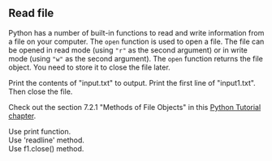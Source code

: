 ## Read file

Python has a number of built-in functions to read and write information from a file on your computer. The `open` function is used to open a file. The file can be opened in read mode (using `"r"` as the second argument) or in write mode (using `"w"` as the second argument). The `open` function returns the file object. You need to store it to close the file later.  
  
Print the contents of "input.txt" to output. Print the first line of "input1.txt". Then close the file.  

Check out the section 7.2.1 "Methods of File Objects" in this [Python Tutorial chapter](https://docs.python.org/3/tutorial/inputoutput.html).
<div class='hint'>Use print function.</div>
<div class='hint'>Use 'readline' method.</div>
<div class='hint'>Use f1.close() method.</div>
